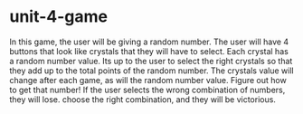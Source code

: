 # unit-4-game

In this game, the user will be giving a random number.
The user will have 4 buttons that look like crystals that they will have to select. 
Each crystal has a random number value.
Its up to the user to select the right crystals so that they add up to the total points of the random number.
The crystals value will change after each game, as will the random number value.
Figure out how to get that number!
If the user selects the wrong combination of numbers, they will lose.
choose the right combination, and they will be victorious.